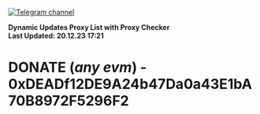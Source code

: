 [![Telegram channel](https://img.shields.io/endpoint?url=https://runkit.io/damiankrawczyk/telegram-badge/branches/master?url=https://t.me/n4z4v0d)](https://t.me/n4z4v0d) 

**Dynamic Updates Proxy List with Proxy Checker**  
**Last Updated: 20.12.23 17:21**

# DONATE (_any evm_) - 0xDEADf12DE9A24b47Da0a43E1bA70B8972F5296F2

